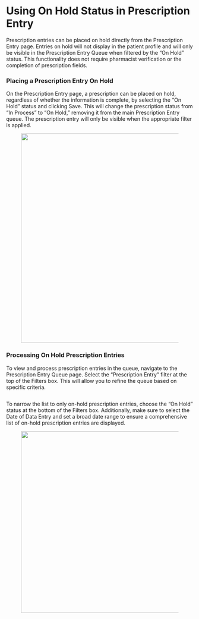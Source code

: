 # Using On Hold Status in Prescription Entry

Prescription entries can be placed on hold directly from the Prescription Entry page. Entries on hold will not display in the patient profile and will only be visible in the Prescription Entry Queue when filtered by the “On Hold” status. This functionality does not require pharmacist verification or the completion of prescription fields.

### Placing a Prescription Entry On Hold

On the Prescription Entry page, a prescription can be placed on hold, regardless of whether the information is complete, by selecting the “On Hold” status and clicking Save. This will change the prescription status from “In Process” to “On Hold,” removing it from the main Prescription Entry queue. The prescription entry will only be visible when the appropriate filter is applied.

<figure><img src="../../../.gitbook/assets/Screenshot 2024-12-30 at 1.01.12 PM.png" alt="" width="563"><figcaption></figcaption></figure>

### Processing On Hold Prescription Entries

To view and process prescription entries in the queue, navigate to the Prescription Entry Queue page. Select the “Prescription Entry” filter at the top of the Filters box. This will allow you to refine the queue based on specific criteria.

<figure><img src="../../../.gitbook/assets/Screenshot 2024-12-30 at 1.03.21 PM.png" alt=""><figcaption></figcaption></figure>

To narrow the list to only on-hold prescription entries, choose the “On Hold” status at the bottom of the Filters box. Additionally, make sure to select the Date of Data Entry and set a broad date range to ensure a comprehensive list of on-hold prescription entries are displayed.

<figure><img src="../../../.gitbook/assets/Screenshot 2024-12-30 at 1.02.02 PM.png" alt="" width="489"><figcaption></figcaption></figure>
